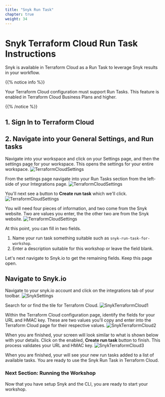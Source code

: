 ```yaml
---
title: "Snyk Run Task"
chapter: true
weight: 34
---
```


# Snyk Terraform Cloud Run Task Instructions
Snyk is available in Terraform Cloud as a Run Task to leverage Snyk results in your workflow.

{{% notice info %}}
<p style='text-align: left;'>
Your Terraform Cloud configuration must support Run Tasks.  This feature is enabled in Terraform Cloud Business Plans and higher.
</p>
{{% /notice %}}

## 1. Sign In to Terraform Cloud


## 2. Navigate into your General Settings, and Run tasks
Navigate into your workspace and click on your Settings page, and then the settings page for your workspace.  This opens the settings for your entire workspace.
![TerraformCloudSettings](/images/tfc-toolbar-1.png)

From the settings page navigate into your Run Tasks section from the left-side of your Integrations page.
![TerraformCloudSettings](/images/tfc-settings-1.png)

You'll next see a button to **Create run task** which we'll click.
![TerraformCloudSettings](/images/tfc-settings-run-tasks-1.png)

You will need four pieces of information, and two come from the Snyk website.  Two are values you enter, the the other two are from the Snyk website.
![TerraformCloudSettings](/images/tfc-settings-run-tasks-2.png)

At this point, you can fill in two fields.

1. Name your run task something suitable such as `snyk-run-task-for-workshop`.
1. Enter a description suitable for this workshop or leave the field blank.  


Let's next navigate to Snyk.io to get the remaining fields.  Keep this page open.

## Navigate to Snyk.io
Navigate to your snyk.io account and click on the integrations tab of your toolbar.
![SnykSettings](/images/snyk-settings-toolbar-2.png)

Search for or find the tile for Terraform Cloud.
![SnykTerraformCloud1](/images/snyk-tfc-settings-1.png)

Within the Terraform Cloud configuration page, identify the fields for your URL and  HMAC key.  These are two values you'll copy and enter into the Terraform Cloud page for their respective values.
![SnykTerraformCloud2](/images/snyk-tfc-settings-2.png)

When you are finished, your screen will look similar to what is shown below with your details.  Click on the enabled, **Create run task** button to finish.  This process validates your URL and HMAC key.
![SnykTerraformCloud3](/images/tfc-settings-run-tasks-3.png)

When you are finished, your will see your new run tasks added to a list of available tasks.  You are ready to use the Snyk Run Task in Terraform Cloud.

### Next Section: Running the Workshop
Now that you have setup Snyk and the CLI, you are ready to start your workshop.
